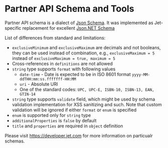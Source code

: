 # Partner API Schema and Tools

Partner API schema is a dialect of [Json Schema](http://json-schema.org/). It was implemented as Jet-specific replacement for excellent [Json.NET Schema](http://www.newtonsoft.com/jsonschema)

List of differences from standard and limitations:

* `exclusiveMinimum` and `exclusiveMaximum` are decimals and not booleans, they can be used instead of combination, e.g., `exclusiveMaximum = 5` instead of `exclusiveMaximum = true, maximum = 5`
* Cross-references in `definitions` are not allowed 
* `string` type supports `format` with following values
   * `date-time` - Date is expected to be in ISO 8601 format `yyyy-MM-ddTHH:mm:ss.fffffff-HH:MM`
   * `uri` -  Absolute URI
   * One of the standard codes: `UPC, UPC-E, ISBN-10, ISBN-13, EAN, GTIN-14`
* `string` type supports `validate` field, which might be used by schema validation implementation for XSS sanitizing and such. Note that custom validation will be ignored if either `format` or `enum` is specified
* `enum` is supported only for `string` type
* `additionalProperties` is `false` by default 
* `title` and `properties` are required in `object` definition

Please visit https://developer.jet.com for more information on particualr schemas.


